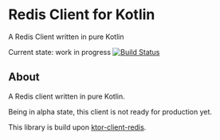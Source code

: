 # Redis Client for Kotlin

A Redis Client written in pure Kotlin

Current state: work in progress [![Build Status](https://travis-ci.com/confinitum/redis-client.svg)](https://travis-ci.com/confinitum/redis-kt)

## About
A Redis client written in pure Kotlin.

Being in alpha state, this client is not ready for production yet. 

This library is build upon [ktor-client-redis](https://github.com/ktorio/ktor-clients/tree/main/ktor-client-redis).

